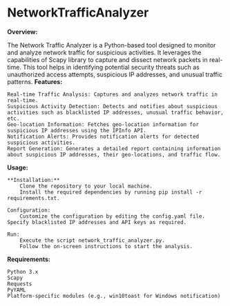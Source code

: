 # NetworkTrafficAnalyzer
**Overview:**

The Network Traffic Analyzer is a Python-based tool designed to monitor and analyze network traffic for suspicious activities. It leverages the capabilities of Scapy library to capture and dissect network packets in real-time. This tool helps in identifying potential security threats such as unauthorized access attempts, suspicious IP addresses, and unusual traffic patterns.
**Features:**

    Real-time Traffic Analysis: Captures and analyzes network traffic in real-time.
    Suspicious Activity Detection: Detects and notifies about suspicious activities such as blacklisted IP addresses, unusual traffic behavior, etc.
    Geo-location Information: Fetches geo-location information for suspicious IP addresses using the IPInfo API.
    Notification Alerts: Provides notification alerts for detected suspicious activities.
    Report Generation: Generates a detailed report containing information about suspicious IP addresses, their geo-locations, and traffic flow.

**Usage:**

    **Installation:**
        Clone the repository to your local machine.
        Install the required dependencies by running pip install -r requirements.txt.

    Configuration:
        Customize the configuration by editing the config.yaml file. Specify blacklisted IP addresses and API keys as required.

    Run:
        Execute the script network_traffic_analyzer.py.
        Follow the on-screen instructions to start the analysis.

**Requirements:**

    Python 3.x
    Scapy
    Requests
    PyYAML
    Platform-specific modules (e.g., win10toast for Windows notification)

